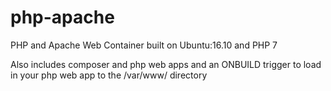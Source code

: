 php-apache
==========

PHP and Apache Web Container built on Ubuntu:16.10 and PHP 7

Also includes composer and php web apps and an ONBUILD trigger to load in your php web app to the /var/www/ directory
